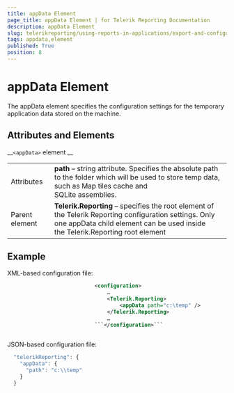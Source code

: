 ```yaml
---
title: appData Element
page_title: appData Element | for Telerik Reporting Documentation
description: appData Element
slug: telerikreporting/using-reports-in-applications/export-and-configure/configure-the-report-engine/appdata-element
tags: appdata,element
published: True
position: 8
---
```


# appData Element



The appData element specifies the configuration settings for the temporary application data stored on the machine.
      


## Attributes and Elements

__```<appData>``` element
__



|   |   |
| ------ | ------ |
Attributes| __path__ – string attribute. Specifies the absolute path to the folder which will be used to store temp data, such as Map tiles cache and<br/>                SQLite assemblies.|
|Parent element| __Telerik.Reporting__ – specifies the root element of the Telerik Reporting configuration settings. Only one appData child element can be used inside<br/>                the Telerik.Reporting root element|




## Example

XML-based configuration file:


	
````xml
							<configuration>
								…
								<Telerik.Reporting>
									<appData path="c:\temp" />
								</Telerik.Reporting>
								…
							```</configuration>``` 
							
````




JSON-based configuration file:


	
````js
  "telerikReporting": {
    "appData": {
      "path": "c:\\temp"
    }
  }
    
````



